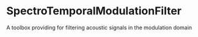# SpectroTemporalModulationFilter
A toolbox providing for filtering acoustic signals in the modulation domain
